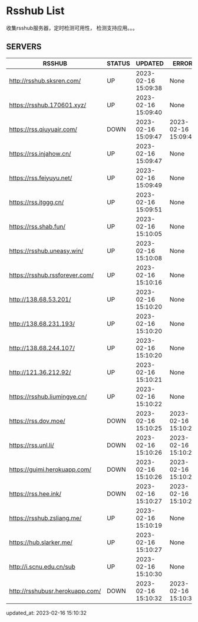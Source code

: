 # Rsshub List

收集rsshub服务器，定时检测可用性， 检测支持应用。。。


## SERVERS

|  RSSHUB   | STATUS  | UPDATED  | ERROR  | TWITTER |  
|  ----  | ----  | ----  | ----  | ---- |  
| http://rsshub.sksren.com/ | UP | 2023-02-16 15:09:38 | None |OK|  
| https://rsshub.170601.xyz/ | UP | 2023-02-16 15:09:40 | None |OK|  
| https://rss.qiuyuair.com/ | DOWN | 2023-02-16 15:09:47 | 2023-02-16 15:09:47 |  
| https://rss.injahow.cn/ | UP | 2023-02-16 15:09:47 | None ||  
| https://rss.feiyuyu.net/ | UP | 2023-02-16 15:09:49 | None |OK|  
| https://rss.itggg.cn/ | UP | 2023-02-16 15:09:51 | None ||  
| https://rss.shab.fun/ | UP | 2023-02-16 15:10:05 | None |OK|  
| https://rsshub.uneasy.win/ | UP | 2023-02-16 15:10:08 | None |OK|  
| https://rsshub.rssforever.com/ | UP | 2023-02-16 15:10:16 | None |OK|  
| http://138.68.53.201/ | UP | 2023-02-16 15:10:20 | None ||  
| http://138.68.231.193/ | UP | 2023-02-16 15:10:20 | None ||  
| http://138.68.244.107/ | UP | 2023-02-16 15:10:20 | None ||  
| http://121.36.212.92/ | UP | 2023-02-16 15:10:21 | None ||  
| https://rsshub.liumingye.cn/ | UP | 2023-02-16 15:10:22 | None |OK|  
| https://rss.dov.moe/ | DOWN | 2023-02-16 15:10:25 | 2023-02-16 15:10:25 |  
| https://rss.unl.li/ | DOWN | 2023-02-16 15:10:26 | 2023-02-16 15:10:26 |  
| https://guimi.herokuapp.com/ | DOWN | 2023-02-16 15:10:26 | 2023-02-16 15:10:26 |  
| https://rss.hee.ink/ | DOWN | 2023-02-16 15:10:27 | 2023-02-16 15:10:27 |  
| https://rsshub.zsliang.me/ | UP | 2023-02-16 15:10:19 | None |OK|  
| https://hub.slarker.me/ | UP | 2023-02-16 15:10:27 | None |OK|  
| http://i.scnu.edu.cn/sub | UP | 2023-02-16 15:10:30 | None ||  
| http://rsshubusr.herokuapp.com/ | DOWN | 2023-02-16 15:10:32 | 2023-02-16 15:10:32 |  
  

updated_at: 2023-02-16 15:10:32  
